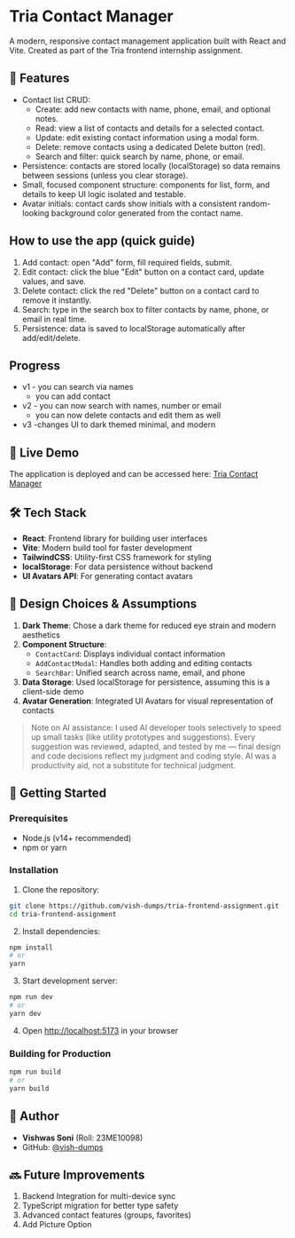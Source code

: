 # Tria Contact Manager

A modern, responsive contact management application built with React and Vite. Created as part of the Tria frontend internship assignment.

## 🌟 Features
- Contact list CRUD:
  - Create: add new contacts with name, phone, email, and optional notes.
  - Read: view a list of contacts and details for a selected contact.
  - Update: edit existing contact information using a modal form.
  - Delete: remove contacts using a dedicated Delete button (red).
  - Search and filter: quick search by name, phone, or email.
- Persistence: contacts are stored locally (localStorage) so data remains between sessions (unless you clear storage).
- Small, focused component structure: components for list, form, and details to keep UI logic isolated and testable.
- Avatar initials: contact cards show initials with a consistent random-looking background color generated from the contact name.

## How to use the app (quick guide)
1. Add contact: open "Add" form, fill required fields, submit.
2. Edit contact: click the blue "Edit" button on a contact card, update values, and save.
3. Delete contact: click the red "Delete" button on a contact card to remove it instantly.
4. Search: type in the search box to filter contacts by name, phone, or email in real time.
5. Persistence: data is saved to localStorage automatically after add/edit/delete.

## Progress 
- v1  - you can search via names
     - you can add contact 
- v2  - you can now search with names, number or email
     - you can now delete contacts and edit them as well
- v3   -changes UI to dark themed minimal, and modern

## 🔗 Live Demo
The application is deployed and can be accessed here: [Tria Contact Manager](https://tria-frontend-assignment.vercel.app/)

## 🛠️ Tech Stack

- **React**: Frontend library for building user interfaces
- **Vite**: Modern build tool for faster development
- **TailwindCSS**: Utility-first CSS framework for styling
- **localStorage**: For data persistence without backend
- **UI Avatars API**: For generating contact avatars

## 🎯 Design Choices & Assumptions

1. **Dark Theme**: Chose a dark theme for reduced eye strain and modern aesthetics
2. **Component Structure**:
   - `ContactCard`: Displays individual contact information
   - `AddContactModal`: Handles both adding and editing contacts
   - `SearchBar`: Unified search across name, email, and phone
3. **Data Storage**: Used localStorage for persistence, assuming this is a client-side demo
4. **Avatar Generation**: Integrated UI Avatars for visual representation of contacts

> Note on AI assistance: I used AI developer tools selectively to speed up small tasks (like utility prototypes and suggestions). Every suggestion was reviewed, adapted, and tested by me — final design and code decisions reflect my judgment and coding style. AI was a productivity aid, not a substitute for technical judgment.

## 🚀 Getting Started

### Prerequisites
- Node.js (v14+ recommended)
- npm or yarn

### Installation

1. Clone the repository:
```bash
git clone https://github.com/vish-dumps/tria-frontend-assignment.git
cd tria-frontend-assignment
```

2. Install dependencies:
```bash
npm install
# or
yarn
```

3. Start development server:
```bash
npm run dev
# or
yarn dev
```

4. Open [http://localhost:5173](http://localhost:5173) in your browser

### Building for Production
```bash
npm run build
# or
yarn build
```

## 📝 Author
- **Vishwas Soni** (Roll: 23ME10098)
- GitHub: [@vish-dumps](https://github.com/vish-dumps)

## 🔜 Future Improvements
1. Backend Integration for multi-device sync
2. TypeScript migration for better type safety
3. Advanced contact features (groups, favorites)
4. Add Picture Option
